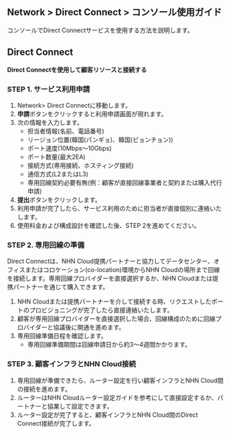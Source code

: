 ## Network > Direct Connect > コンソール使用ガイド

コンソールでDirect Connectサービスを使用する方法を説明します。

## Direct Connect
**Direct Connectを使用して顧客リソースと接続する**

### STEP 1. サービス利用申請
1.	Network> Direct Connectに移動します。
2.	**申請**ボタンをクリックすると利用申請画面が現れます。
3.	次の情報を入力します。
    * 担当者情報(名前、電話番号)
    * リージョン位置(韓国(パンギョ)、韓国(ピョンチョン))
    * ポート速度(10Mbps～10Gbps)
    * ポート数量(最大2EA)
    * 接続方式(専用接続、ホスティング接続)
    * 通信方式(L2またはL3)
    * 専用回線契約必要有無(例：顧客が直接回線事業者と契約または購入代行申請)
4.	**提出**ボタンをクリックします。
5.	利用申請が完了したら、サービス利用のために担当者が直接個別に連絡いたします。
6.	使用料金および構成設計を確認した後、STEP 2を進めてください。

### STEP 2. 専用回線の準備
Direct Connectは、NHN Cloud提携パートナーと協力してデータセンター、オフィスまたはコロケーション(co-location)環境からNHN Cloudの場所まで回線を接続します。専用回線プロバイダーを直接選択するか、NHN Cloudまたは提携パートナーを通じて購入できます。
1. NHN Cloudまたは提携パートナーを介して接続する時、リクエストしたポートのプロビジョニングが完了したら直接連絡いたします。
2. 顧客が専用回線プロバイダーを直接選択した場合、回線構成のために回線プロバイダーと協議後に開通を進めます。
3. 専用回線準備日程を確認します。
   * 専用回線準備期間は回線申請日から約3～4週間かかります。

### STEP 3. 顧客インフラとNHN Cloud接続
1. 専用回線が準備できたら、ルーター設定を行い顧客インフラとNHN Cloud間の接続を進めます。
2. ルーターはNHN Cloudルーター設定ガイドを参考にして直接設定するか、パートナーと協業して設定できます。
3. ルーター設定が完了すると、顧客インフラとNHN Cloud間のDirect Connect接続が完了します。

